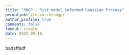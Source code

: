```yaml
---
title: "RMGP - Risk model informed Gaussian Process"
permalink: /research/rmgp/
author_profile: true
comments: false
layout: single
date: 2022-09-18
---
```


badsffsdf

